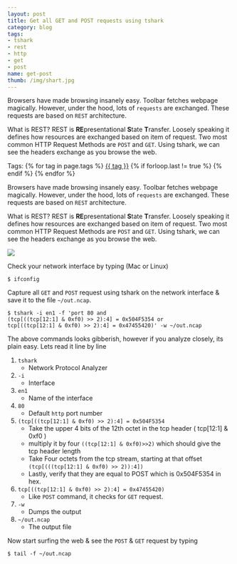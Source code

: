 ```yaml
---
layout: post
title: Get all GET and POST requests using tshark  
category: blog
tags:
- tshark 
- rest
- http
- get
- post
name: get-post
thumb: /img/shart.jpg
---
```


Browsers have made browsing insanely easy. Toolbar fetches webpage magically. However, under the hood, lots of `requests` are exchanged. These requests are based on `REST` architecture. 

What is REST? REST is **RE**presentational **S**tate **T**ransfer. Loosely speaking it defines how resources are exchanged based on item of request. Two most common HTTP Request Methods are `POST` and `GET`. Using tshark, we can see the headers exchange as you browse the web.<!-- truncate_here -->

<p>Tags: {% for tag in page.tags %} <a class="mytag" href="/tag/{{ tag }}" title="View posts tagged with &quot;{{ tag }}&quot;">{{ tag }}</a>  {% if forloop.last != true %} {% endif %} {% endfor %} </p>

Browsers have made browsing insanely easy. Toolbar fetches webpage magically. However, under the hood, lots of `requests` are exchanged. These requests are based on `REST` architecture. 

What is REST? REST is **RE**presentational **S**tate **T**ransfer. Loosely speaking it defines how resources are exchanged based on item of request. Two most common HTTP Request Methods are `POST` and `GET`. Using tshark, we can see the headers exchange as you browse the web.


<p> 
<img src="{{ root_url }}/img/shart.jpg" >
</p>


Check your network interface by typing (Mac or Linux) 

	$ ifconfig
	
Capture all `GET` and `POST` request using tshark on the network interface & save it to the file `~/out.ncap`. 

	$ tshark -i en1 -f 'port 80 and 
	(tcp[((tcp[12:1] & 0xf0) >> 2):4] = 0x504F5354 or 
	tcp[((tcp[12:1] & 0xf0) >> 2):4] = 0x47455420)' -w ~/out.ncap   
	
	
The above commands looks gibberish, however if you analyze closely, its plain easy. Lets read it line by line

1. `tshark`
    - Network Protocol Analyzer
1. `-i` 
    - Interface
2. `en1`
    - Name of the interface
3. `80`
    - Default `http` port number
4. `(tcp[((tcp[12:1] & 0xf0) >> 2):4] = 0x504F5354`
    - Take the upper 4 bits of the 12th octet in the tcp header  ( tcp[12:1] & 0xf0 )
    - multiply it by four `((tcp[12:1] & 0xf0)>>2)` which should give the tcp header length
    - Take Four octets from the tcp stream, starting at that offset `(tcp[(((tcp[12:1] & 0xf0) >> 2)):4])`
    - Lastly, verify that they are equal to POST which is 0x504F5354 in hex.     
5. `tcp[((tcp[12:1] & 0xf0) >> 2):4] = 0x47455420)`
    - Like `POST` command, it checks for `GET` request. 
6. `-w`
    - Dumps the output
7. `~/out.ncap`
    - The output file


Now start surfing the web & see the `POST` & `GET` request by typing

	$ tail -f ~/out.ncap 
